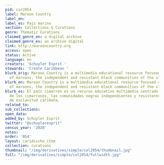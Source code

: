 ```yaml
---
pid: cur2054
label: Maroon Country
label_en:
label_es: País marino
section: Collections & Curations
genre: Thematic Curations
claimed_genre_en: a digital archive
claimed_genre_es: un archivo digital
link: http://marooncountry.org
access: open
status: Active
language: en
creators: 'Schuyler Esprit '
stewards: 'Create Caribbean '
blurb_orig: Maroon Country is a multimedia educational resource focused on the history
  of maroons, the independent and resistant black communities of the slavery-era Caribbean.
blurb_en: Maroon Country is a multimedia educational resource focused on the history
  of maroons, the independent and resistant black communities of the slavery-era Caribbean.
blurb_es: El país cimarrón es un recurso educativo multimedia centrado en la historia
  de los cimarrones, las comunidades negras independientes y resistentes de la era
  de esclavitud caribeña.
related_to:
sub_collections:
open_data:
added_by: Schuyler Esprit
twitter: "@schuyleresprit"
census_year: '2020'
notes:
order: '054'
layout: caridischo_item
collection: curations
thumbnail: "/img/derivatives/simple/col2054/thumbnail.jpg"
full: "/img/derivatives/simple/col2054/fullwidth.jpg"
---
```

